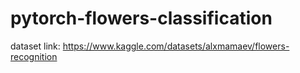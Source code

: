 # pytorch-flowers-classification

dataset link: https://www.kaggle.com/datasets/alxmamaev/flowers-recognition
